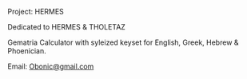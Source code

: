 Project: HERMES

Dedicated to HERMES & THOLETAZ

Gematria Calculator with syleized keyset for English, Greek, Hebrew & Phoenician.

Email: Obonic@gmail.com
